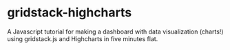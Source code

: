 # gridstack-highcharts
A Javascript tutorial for making a dashboard with data visualization (charts!) using gridstack.js and Highcharts in five minutes flat.
